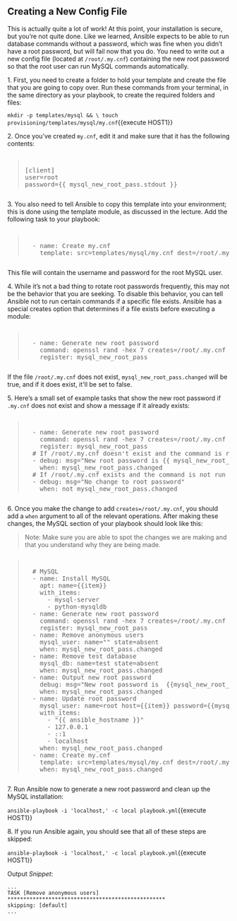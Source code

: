
## Creating a New Config File
This is actually quite a lot of work! At this point, your installation is secure, but you’re not quite done. Like we learned, Ansible expects to be able to run database commands without a password, which was fine when you didn’t have a root password, but will fail now that you do. You need to write out a new config file (located at `/root/.my.cnf`) containing the new root password so that the root user can run MySQL commands automatically.

1\. First, you need to create a folder to hold your template and create the file that you are going to copy over. Run these commands from your terminal, in the same directory as your playbook, to create the required folders and files:

`mkdir -p templates/mysql && \
touch provisioning/templates/mysql/my.cnf`{{execute HOST1}}

2\. Once you’ve created `my.cnf`, edit it and make sure that it has the following contents:

<pre class="file" data-filename="my.cnf"><blockquote>
[client]
user=root
password={{ mysql_new_root_pass.stdout }}
</blockquote></pre>

3\. You also need to tell Ansible to copy this template into your environment; this is done using the template module, as discussed in the lecture. Add the following task to your playbook:

<pre class="file" data-filename="playbook.yml"><blockquote>
  - name: Create my.cnf
    template: src=templates/mysql/my.cnf dest=/root/.my.cnf
</blockquote></pre>

This file will contain the username and password for the root MySQL user.

4\. While it’s not a bad thing to rotate root passwords frequently, this may not be the behavior that you are seeking. To disable this behavior, you can tell Ansible not to run certain commands if a specific file exists. Ansible has a special creates option that determines if a file exists before executing a module:

<pre class="file" data-filename="playbook.yml"><blockquote>
  - name: Generate new root password
    command: openssl rand -hex 7 creates=/root/.my.cnf
    register: mysql_new_root_pass
</blockquote></pre>

If the file `/root/.my.cnf` does not exist, `mysql_new_root_pass.changed` will be true, and if it does exist, it'll be set to false.

5\. Here’s a small set of example tasks that show the new root password if `.my.cnf` does not exist and show a message if it already exists:

<pre class="file" data-filename="playbook.yml"><blockquote>
  - name: Generate new root password
    command: openssl rand -hex 7 creates=/root/.my.cnf
    register: mysql_new_root_pass
  # If /root/.my.cnf doesn't exist and the command is run
  - debug: msg="New root password is {{ mysql_new_root_pass.stdout }}"
    when: mysql_new_root_pass.changed
  # If /root/.my.cnf exists and the command is not run
  - debug: msg="No change to root password"
    when: not mysql_new_root_pass.changed
</blockquote></pre>


6\. Once you make the change to add `creates=/root/.my.cnf`, you should add a `when` argument to all of the relevant operations. After making these changes, the MySQL section of your playbook should look like this:

>Note: Make sure you are able to spot the changes we are making and that you understand why they are being made.

<pre class="file" data-filename="playbook.yml"><blockquote>
  # MySQL
  - name: Install MySQL
    apt: name={{item}}
    with_items:
      - mysql-server
      - python-mysqldb
  - name: Generate new root password
    command: openssl rand -hex 7 creates=/root/.my.cnf
    register: mysql_new_root_pass
  - name: Remove anonymous users
    mysql_user: name="" state=absent
    when: mysql_new_root_pass.changed
  - name: Remove test database
    mysql_db: name=test state=absent
    when: mysql_new_root_pass.changed
  - name: Output new root password
    debug: msg="New root password is  {{mysql_new_root_pass.stdout}}"
    when: mysql_new_root_pass.changed
  - name: Update root password
    mysql_user: name=root host={{item}} password={{mysql_new_root_pass.stdout}}
    with_items:
      - "{{ ansible_hostname }}"
      - 127.0.0.1
      - ::1
      - localhost
    when: mysql_new_root_pass.changed
  - name: Create my.cnf
    template: src=templates/mysql/my.cnf dest=/root/.my.cnf
    when: mysql_new_root_pass.changed
</blockquote></pre>

7\. Run Ansible now to generate a new root password and clean up the MySQL installation:

`ansible-playbook -i 'localhost,' -c local playbook.yml`{{execute HOST1}}

8\. If you run Ansible again, you should see that all of these steps are skipped:

`ansible-playbook -i 'localhost,' -c local playbook.yml`{{execute HOST1}}

Output *Snippet*:
```
...
TASK [Remove anonymous users]
**************************************************
skipping: [default]
...
```
